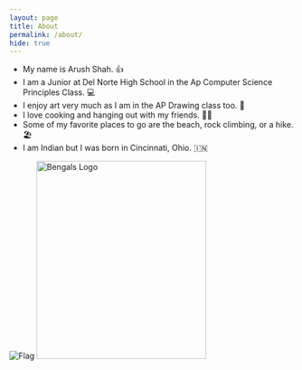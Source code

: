 ```yaml
---
layout: page
title: About
permalink: /about/
hide: true
---
```



- My name is Arush Shah. 👍
- I am a Junior at Del Norte High School in the Ap Computer Science Principles Class. 💻
- I enjoy art very much as I am in the AP Drawing class too. 🎨
- I love cooking and hanging out with my friends. 🧑‍🍳
- Some of my favorite places to go are the beach, rock climbing, or a hike. 🏖️
- I am Indian but I was born in Cincinnati, Ohio. 🇮🇳


<img src="https://encrypted-tbn0.gstatic.com/images?q=tbn:ANd9GcTP8gR6VyLeGqPlzvvcn-BcL3WMxzSqisNk2A&s" alt="Flag"/>

<img src="https://logodownload.org/wp-content/uploads/2020/07/cincinnati-bengals-logo-0.png" alt="Bengals Logo" width="300" height="350"/>


